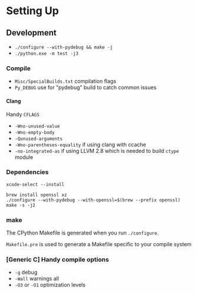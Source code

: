 # Setting Up

## Development

- `./configure --with-pydebug && make -j`
- `./python.exe -m test -j3`

### Compile

- `Misc/SpecialBuilds.txt` compilation flags
- `Py_DEBUG` use for "pydebug" build to catch common issues

#### Clang

Handy `CFLAGS`

- `-Wno-unused-value`
- `-Wno-empty-body`
- `-Qunused-arguments`
- `-Wno-parentheses-equality` if using clang with ccache
- `-no-integrated-as` if using LLVM 2.8 which is needed to build `ctype` module

### Dependencies

`xcode-select --install`

```
brew install openssl xz
./configure --with-pydebug --with-openssl=$(brew --prefix openssl)
make -s -j2
```

### make

The CPython Makefile is generated when you run `./configure`.

`Makefile.pre` is used to generate a Makefile specific to your compile system

### [Generic C] Handy compile options

- `-g` debug
- `-Wall` warnings all
- `-O3` or `-O1` optimization levels
